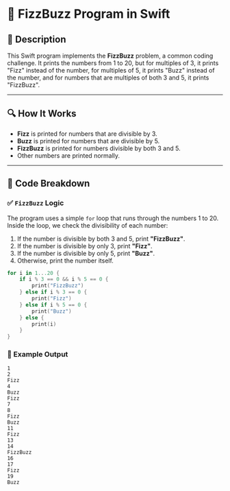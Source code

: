 # 📌 FizzBuzz Program in Swift

## 🚀 Description
This Swift program implements the **FizzBuzz** problem, a common coding challenge. It prints the numbers from 1 to 20, but for multiples of 3, it prints "Fizz" instead of the number, for multiples of 5, it prints "Buzz" instead of the number, and for numbers that are multiples of both 3 and 5, it prints "FizzBuzz".

---

## 🔍 How It Works
- **Fizz** is printed for numbers that are divisible by 3.
- **Buzz** is printed for numbers that are divisible by 5.
- **FizzBuzz** is printed for numbers divisible by both 3 and 5.
- Other numbers are printed normally.

---

## 📂 Code Breakdown

### ✅ **`FizzBuzz` Logic**

The program uses a simple `for` loop that runs through the numbers 1 to 20. Inside the loop, we check the divisibility of each number:

1. If the number is divisible by both 3 and 5, print **"FizzBuzz"**.
2. If the number is divisible by only 3, print **"Fizz"**.
3. If the number is divisible by only 5, print **"Buzz"**.
4. Otherwise, print the number itself.

```swift
for i in 1...20 {
    if i % 3 == 0 && i % 5 == 0 {
        print("FizzBuzz")
    } else if i % 3 == 0 {
        print("Fizz")
    } else if i % 5 == 0 {
        print("Buzz")
    } else {
        print(i)
    }
}
```

### 🎯 Example Output
```
1
2
Fizz
4
Buzz
Fizz
7
8
Fizz
Buzz
11
Fizz
13
14
FizzBuzz
16
17
Fizz
19
Buzz
```
